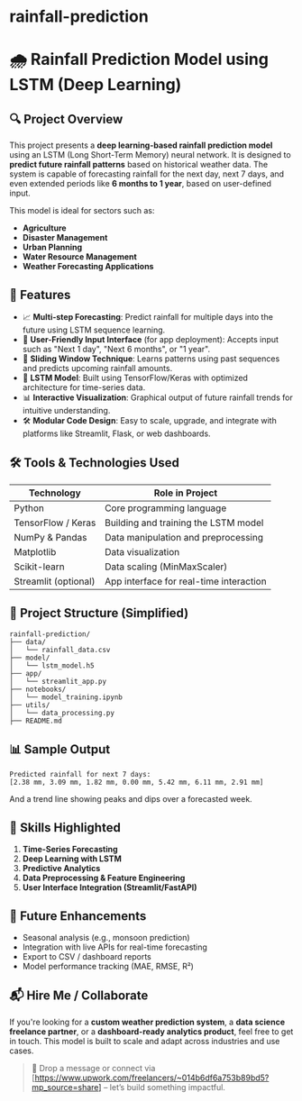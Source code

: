 # rainfall-prediction
 # 🌧️ Rainfall Prediction Model using LSTM (Deep Learning)

## 🔍 Project Overview

This project presents a **deep learning-based rainfall prediction model** using an LSTM (Long Short-Term Memory) neural network. It is designed to **predict future rainfall patterns** based on historical weather data. The system is capable of forecasting rainfall for the next day, next 7 days, and even extended periods like **6 months to 1 year**, based on user-defined input.

This model is ideal for sectors such as:
- **Agriculture**
- **Disaster Management**
- **Urban Planning**
- **Water Resource Management**
- **Weather Forecasting Applications**

## 🚀 Features

- 📈 **Multi-step Forecasting**: Predict rainfall for multiple days into the future using LSTM sequence learning.
- 👤 **User-Friendly Input Interface** (for app deployment): Accepts input such as "Next 1 day", "Next 6 months", or "1 year".
- 🔁 **Sliding Window Technique**: Learns patterns using past sequences and predicts upcoming rainfall amounts.
- 🧠 **LSTM Model**: Built using TensorFlow/Keras with optimized architecture for time-series data.
- 📊 **Interactive Visualization**: Graphical output of future rainfall trends for intuitive understanding.
- 🛠️ **Modular Code Design**: Easy to scale, upgrade, and integrate with platforms like Streamlit, Flask, or web dashboards.

## 🛠️ Tools & Technologies Used

| Technology        | Role in Project                        |
|-------------------|----------------------------------------|
| Python            | Core programming language              |
| TensorFlow / Keras| Building and training the LSTM model   |
| NumPy & Pandas    | Data manipulation and preprocessing    |
| Matplotlib        | Data visualization                     |
| Scikit-learn      | Data scaling (MinMaxScaler)            |
| Streamlit (optional) | App interface for real-time interaction |

## 📁 Project Structure (Simplified)

```
rainfall-prediction/
├── data/
│   └── rainfall_data.csv
├── model/
│   └── lstm_model.h5
├── app/
│   └── streamlit_app.py
├── notebooks/
│   └── model_training.ipynb
├── utils/
│   └── data_processing.py
├── README.md
```

## 📊 Sample Output

```
Predicted rainfall for next 7 days:
[2.38 mm, 3.09 mm, 1.82 mm, 0.00 mm, 5.42 mm, 6.11 mm, 2.91 mm]
```

And a trend line showing peaks and dips over a forecasted week.

## 💼 Skills Highlighted

1. **Time-Series Forecasting**
2. **Deep Learning with LSTM**
3. **Predictive Analytics**
4. **Data Preprocessing & Feature Engineering**
5. **User Interface Integration (Streamlit/FastAPI)**

## 🧠 Future Enhancements

- Seasonal analysis (e.g., monsoon prediction)
- Integration with live APIs for real-time forecasting
- Export to CSV / dashboard reports
- Model performance tracking (MAE, RMSE, R²)

## 📬 Hire Me / Collaborate

If you're looking for a **custom weather prediction system**, a **data science freelance partner**, or a **dashboard-ready analytics product**, feel free to get in touch. This model is built to scale and adapt across industries and use cases.

> 🔗 Drop a message or connect via [https://www.upwork.com/freelancers/~014b6df6a753b89bd5?mp_source=share] – let’s build something impactful.
